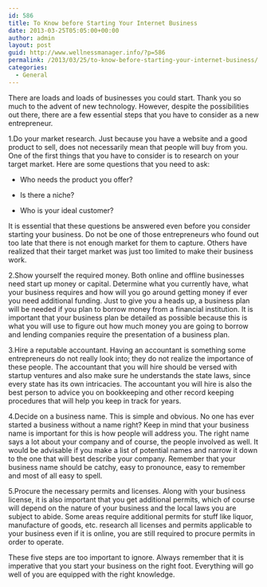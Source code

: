 ```yaml
---
id: 586
title: To Know before Starting Your Internet Business
date: 2013-03-25T05:05:00+00:00
author: admin
layout: post
guid: http://www.wellnessmanager.info/?p=586
permalink: /2013/03/25/to-know-before-starting-your-internet-business/
categories:
  - General
---
```

There are loads and loads of businesses you could start. Thank you so much to the advent of new technology. However, despite the possibilities out there, there are a few essential steps that you have to consider as a new entrepreneur.

1.Do your market research. Just because you have a website and a good product to sell, does not necessarily mean that people will buy from you. One of the first things that you have to consider is to research on your target market. Here are some questions that you need to ask:

- Who needs the product you offer?
  
- Is there a niche?
  
- Who is your ideal customer?

It is essential that these questions be answered even before you consider starting your business. Do not be one of those entrepreneurs who found out too late that there is not enough market for them to capture. Others have realized that their target market was just too limited to make their business work.

2.Show yourself the required money. Both online and offline businesses need start up money or capital. Determine what you currently have, what your business requires and how will you go around getting money if ever you need additional funding. Just to give you a heads up, a business plan will be needed if you plan to borrow money from a financial institution. It is important that your business plan be detailed as possible because this is what you will use to figure out how much money you are going to borrow and lending companies require the presentation of a business plan.

3.Hire a reputable accountant. Having an accountant is something some entrepreneurs do not really look into; they do not realize the importance of these people. The accountant that you will hire should be versed with startup ventures and also make sure he understands the state laws, since every state has its own intricacies. The accountant you will hire is also the best person to advice you on bookkeeping and other record keeping procedures that will help you keep in track for years.

4.Decide on a business name. This is simple and obvious. No one has ever started a business without a name right? Keep in mind that your business name is important for this is how people will address you. The right name says a lot about your company and of course, the people involved as well. It would be advisable if you make a list of potential names and narrow it down to the one that will best describe your company. Remember that your business name should be catchy, easy to pronounce, easy to remember and most of all easy to spell.

5.Procure the necessary permits and licenses. Along with your business license, it is also important that you get additional permits, which of course will depend on the nature of your business and the local laws you are subject to abide. Some areas require additional permits for stuff like liquor, manufacture of goods, etc. research all licenses and permits applicable to your business even if it is online, you are still required to procure permits in order to operate.

These five steps are too important to ignore. Always remember that it is imperative that you start your business on the right foot. Everything will go well of you are equipped with the right knowledge.